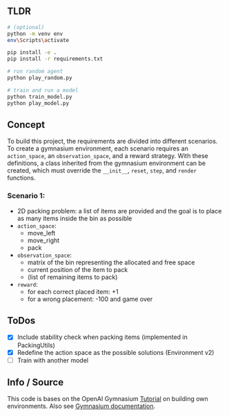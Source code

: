 ## TLDR
``` bash
# (optional)
python -m venv env
env\Scripts\activate

pip install -e .
pip install -r requirements.txt

# run random agent
python play_random.py

# train and run a model
python train_model.py
python play_model.py
```

## Concept
To build this project, the requirements are divided into different scenarios. To create a gymnasium environment, each scenario requires an `action_space`, an `observation_space`, and a reward strategy. With these definitions, a class inherited from the gymnasium environment can be created, which must override the `__init__`, `reset`, `step`, and `render` functions. 

### Scenario 1:
- 2D packing problem: a list of items are provided and the goal is to place as many items inside the bin as possible
-  `action_space`: 
   -  move_left
   -  move_right
   -  pack
- `observation_space`:
  - matrix of the bin representing the allocated and free space
  - current position of the item to pack
  - (list of remaining items to pack)
- `reward`:
  - for each correct placed item: +1 
  - for a wrong placement: -100 and game over
## ToDos
- [X] Include stability check when packing items (implemented in PackingUtils)
- [X] Redefine the action space as the possible solutions (Environment v2)
- [ ] Train with another model

## Info / Source
This code is bases on the OpenAI Gymnasium [Tutorial](https://gymnasium.farama.org/tutorials/gymnasium_basics/environment_creation) on building own environments. Also see [Gymnasium documentation](https://gymnasium.farama.org).
